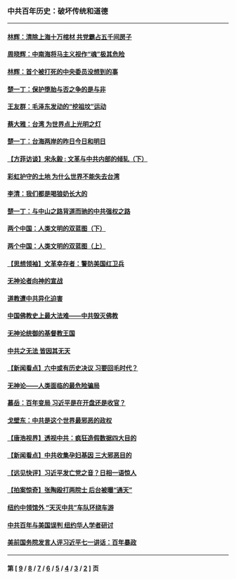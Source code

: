 ### 中共百年历史：破坏传统和道德
---
#### [林辉：清除上海十万棺材 共党霸占五千间房子](../../pages/nf1176114/n14033735.md?08280430) 
#### [周晓辉：中南海将马主义视作“魂”极其危险](../../pages/nf1176114/n14026892.md?08280430) 
#### [林辉：首个被打死的中央委员没想到的事](../../pages/nf1176114/n13987400.md?08280430) 
#### [楚一丁：保护堕胎与否之争的是与非](../../pages/nf1176114/n13815642.md?08280430) 
#### [王友群：毛泽东发动的“挖祖坟”运动](../../pages/nf1176114/n13723639.md?08280430) 
#### [蔡大雅：台湾 为世界点上光明之灯](../../pages/nf1176114/n13531530.md?08280430) 
#### [楚一丁：台海两岸的昨日今日和明日](../../pages/nf1176114/n13531468.md?08280430) 
#### [【方菲访谈】宋永毅 : 文革与中共内部的倾轧（下）](../../pages/nf1176114/n13486836.md?08280430) 
#### [彩虹护守的土地 为什么世界不能失去台湾](../../pages/nf1176114/n13476849.md?08280430) 
#### [李清：我们都是喝狼奶长大的](../../pages/nf1176114/n13471478.md?08280430) 
#### [楚一丁：与中山之路背道而驰的中共强权之路](../../pages/nf1176114/n13437270.md?08280430) 
#### [两个中国：人类文明的双蓝图（下）](../../pages/nf1176114/n13423132.md?08280430) 
#### [两个中国：人类文明的双蓝图（上）](../../pages/nf1176114/n13422687.md?08280430) 
#### [【思想领袖】文革幸存者：警防美国红卫兵](../../pages/nf1176114/n13339289.md?08280430) 
#### [无神论者向神的宣战](../../pages/nf1176114/n13281535.md?08280430) 
#### [道教遭中共异化迫害](../../pages/nf1176114/n13281463.md?08280430) 
#### [中国佛教史上最大法难——中共毁灭佛教](../../pages/nf1176114/n13281397.md?08280430) 
#### [无神论统御的基督教王国](../../pages/nf1176114/n13281280.md?08280430) 
#### [中共之无法 皆因其无天](../../pages/nf1176114/n13281088.md?08280430) 
#### [【新闻看点】六中或有历史决议 习要回毛时代？](../../pages/nf1176114/n13222895.md?08280430) 
#### [无神论——人类面临的最危险骗局](../../pages/nf1176114/n13196137.md?08280430) 
#### [慕岳：百年变局 习近平是在开盘还是收官？](../../pages/nf1176114/n13206516.md?08280430) 
#### [戈壁东：中共是这个世界最邪恶的政权](../../pages/nf1176114/n13085641.md?08280430) 
#### [【唐浩视界】透视中共：疯狂造假数据四大目的](../../pages/nf1176114/n13080590.md?08280430) 
#### [【新闻看点】中共收集孕妇基因 三大邪恶目的](../../pages/nf1176114/n13077182.md?08280430) 
#### [【远见快评】习近平发亡党之音？日相一语惊人](../../pages/nf1176114/n13074809.md?08280430) 
#### [【拍案惊奇】张陶殴打两院士 后台被曝“通天”](../../pages/nf1176114/n13070496.md?08280430) 
#### [纽约中领馆外 “天灭中共”车队环绕车游](../../pages/nf1176114/n13070693.md?08280430) 
#### [中共百年与美国误判 纽约华人学者研讨](../../pages/nf1176114/n13067969.md?08280430) 
#### [美前国务院发言人评习近平七一讲话：百年暴政](../../pages/nf1176114/n13066986.md?08280430) 

---
#### 第 [ [9](./9.md?08280430) / [8](./8.md?08280430) / [7](./7.md?08280430) / [6](./6.md?08280430) / [5](./5.md?08280430) / [4](./4.md?08280430) / [3](./3.md?08280430) / [2](./2.md?08280430) ] 页
